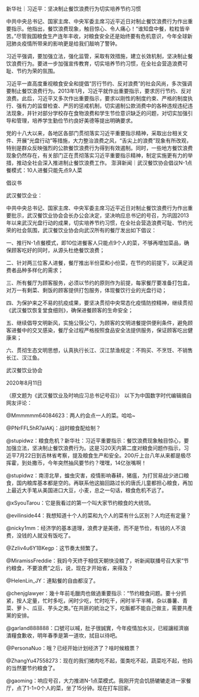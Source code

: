 新华社｜习近平：坚决制止餐饮浪费行为切实培养节约习惯

中共中央总书记、国家主席、中央军委主席习近平近日对制止餐饮浪费行为作出重要指示。他指出，餐饮浪费现象，触目惊心、令人痛心！“谁知盘中餐，粒粒皆辛苦。”尽管我国粮食生产连年丰收，对粮食安全还是始终要有危机意识，今年全球新冠肺炎疫情所带来的影响更是给我们敲响了警钟。

习近平强调，要加强立法，强化监管，采取有效措施，建立长效机制，坚决制止餐饮浪费行为。要进一步加强宣传教育，切实培养节约习惯，在全社会营造浪费可耻、节约为荣的氛围。

习近平一直高度重视粮食安全和提倡“厉行节约、反对浪费”的社会风尚，多次强调要制止餐饮浪费行为。2013年1月，习近平就作出重要指示，要求厉行节约、反对浪费。此后，习近平又多次作出重要指示，要求以刚性的制度约束、严格的制度执行、强有力的监督检查、严厉的惩戒机制，切实遏制公款消费中的各种违规违纪违法现象，并针对部分学校存在食物浪费和学生节俭意识缺乏的问题，对切实加强引导和管理，培养学生勤俭节约良好美德等提出明确要求。

党的十八大以来，各地区各部门贯彻落实习近平重要指示精神，采取出台相关文件、开展“光盘行动”等措施，大力整治浪费之风，“舌尖上的浪费”现象有所改观，特别是群众反映强烈的公款餐饮浪费行为得到有效遏制。同时，一些地方餐饮浪费现象仍然存在，有关部门正在贯彻落实习近平重要指示精神，制定实施更有力的举措，推动全社会深入推进制止餐饮浪费工作。 澎湃新闻｜武汉餐饮协会倡议N-1点餐模式：10人进餐只能先点9人菜

倡议书

武汉餐饮企业：

中共中央总书记、国家主席、中央军委主席习近平近日对制止餐饮浪费行为作出重要批示，武汉餐饮业协会会长办公会决定，坚决响应总书记的号召，为巩固2013年以来武汉光盘行动的成果，切实培养节约习惯，在全社会营造浪费可耻、节约光荣的社会氛围，武汉餐饮业协会向武汉所有的餐厅发出如下倡议：

一、推行N-1点餐模式，即10位进餐客人只能点9个人的菜，不够再增加菜品，确保顾客吃好的同时，从源头杜绝餐饮浪费；

二、针对两三位客人进餐，餐厅推出半份菜和小份菜，在节约的前提下，以满足消费者品种多样化的需求；

三、所有餐厅为顾客服务，必须以节约的原则作为前提，每家餐厅要准备打包盒，对万一有剩菜、剩饭的顾客提供打包服务，体现餐饮行业的光盘行动；

四、为保护来之不易的抗疫成果，要坚决贯彻中央常态化疫情防控精神，继续贯彻《武汉餐饮恢复堂食细则》，确保进餐顾客的生命安全；

五、继续倡导文明新风，实施公筷公勺，为顾客的文明进餐提供便利条件，避免顾客进餐中的交叉感染，餐厅全过程严格按照食品安全法提供服务，保证顾客吃出健康来；

六、贯彻生态文明思想，认真执行长江、汉江禁渔规定：不购买、不烹饪、不销售长江、汉江鱼。

武汉餐饮业协会

2020年8月11日

（原文题为《武汉餐饮业及时响应习总书记号召》） 以下为中国数字时代编辑摘自网友评论：

@Mmmmmm64084623：两人约会点一人的菜。哈哈~

@PNrFFL5hR7alAKj：战时粮食配给制？

@stupidwz：粮食危机？新华社：习近平重要指示：餐饮浪费现象触目惊心，要加强立法，坚决制止餐饮浪费行为。这是习20天内第二度对粮食问题作指示，习近平7月22日到吉林省考察，提及粮食生产和安全。200斤上台八年从来都是极尽挥霍，到处撒币，今年突然抽风要节约？嘿嘿，14亿张嘴啊！

@stupidwz：南涝北旱，蝗虫灾害，疫情影响春耕，猪瘟，为打贸易战少进口粮食，国内粮库基本都是空的。再联系他这脑回路过长的唐氏儿童都担心粮食，再加上最近大手笔从美国进口大豆，小麦，总之一句话，粮食危机不远了。

@xSyouTarou：它是我看过的第一个叫大家节约粮食的大统领。

@evilinside44：我想知道十个人的菜和九个人的菜有什么区别？人均还有定量？

@nicky1mm：经济学的基本道理，浪费才是美德，而不是节俭，有钱的人不浪费，没钱的人就没有饭吃了。

@ZzIiv4u6Y1BKegp：这节奏太频繁了。

@MiramissFreddie：我妈今天终于相信天朝快没粮了，听新闻联播号召大家“节约粮食，不要浪费”之后，说，现在才开始省，来得及？

@HelenLin_JY：連點餐的自由都沒了。

@chenjglawyer：幾十年前毛臘肉也做過重要指示：“节约粮食问题。要十分抓紧，按人定量，忙时多吃，闲时少吃，忙时吃干，闲时半干半稀，杂以番薯、青菜、萝卜、瓜豆、芋头之类。”在共匪的統治之下，吃飯都不能自己做主，需要共產黨的安排。

@garland888888：口號可以喊，肚子很誠實，今年疫情加水災，已經讓經濟崩潰糧食歉收，明年春季是第一道坎，拭目以待吧。

@PersonaNuo：哦？已经开始计划经济了？啥时候粮票？

@ZhangYu47558273：现在的我们猪肉吃不起，蛋类吃不起，蔬菜吃不起，他妈的当然要节约粮食了。

@gaoming：响应号召，大力推进N-1点菜模式。我刚开完会饥肠辘辘走进一家餐厅，点了1-1=0个人的菜，坐了15分钟。现在打车回家。 
